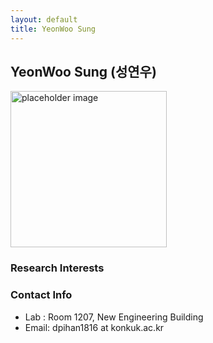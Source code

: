 ```yaml
---
layout: default
title: YeonWoo Sung
---
```


## YeonWoo Sung (성연우)
<img src="{{ site.baseurl }}/assets/img/profile/profile_placeholder.jpg" alt="placeholder image" style="width: 250px; height: 250px;  object-fit: cover;">

### Research Interests


### Contact Info
* Lab : Room 1207, New Engineering Building
* Email: dpihan1816 at konkuk.ac.kr
